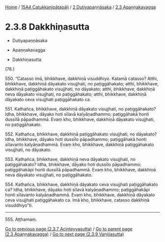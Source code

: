 
[Home](/) / [15A4 Catukkanipātapāḷi](../../../15A4.md) / [2 Dutiyapaṇṇāsaka](../../2.md) / [2.3 Apaṇṇakavagga](../2.3.md)

# 2.3.8 Dakkhiṇasutta

* Dutiyapaṇṇāsaka

* Apaṇṇakavagga

* Dakkhiṇasutta

(78.)

550\. “Catasso imā, bhikkhave, dakkhiṇā visuddhiyo. Katamā catasso? Atthi, bhikkhave, dakkhiṇā dāyakato visujjhati, no paṭiggāhakato; atthi, bhikkhave, dakkhiṇā paṭiggāhakato visujjhati, no dāyakato; atthi, bhikkhave, dakkhiṇā neva dāyakato visujjhati, no paṭiggāhakato; atthi, bhikkhave, dakkhiṇā dāyakato ceva visujjhati paṭiggāhakato ca.

551\. Kathañca, bhikkhave, dakkhiṇā dāyakato visujjhati, no paṭiggāhakato? Idha, bhikkhave, dāyako hoti sīlavā kalyāṇadhammo; paṭiggāhakā honti dussīlā pāpadhammā. Evaṃ kho, bhikkhave, dakkhiṇā dāyakato visujjhati, no paṭiggāhakato.

552\. Kathañca, bhikkhave, dakkhiṇā paṭiggāhakato visujjhati, no dāyakato? Idha, bhikkhave, dāyako hoti dussīlo pāpadhammo; paṭiggāhakā honti sīlavanto kalyāṇadhammā. Evaṃ kho, bhikkhave, dakkhiṇā paṭiggāhakato visujjhati, no dāyakato.

553\. Kathañca, bhikkhave, dakkhiṇā neva dāyakato visujjhati, no paṭiggāhakato? Idha, bhikkhave, dāyako hoti dussīlo pāpadhammo; paṭiggāhakāpi honti dussīlā pāpadhammā. Evaṃ kho, bhikkhave, dakkhiṇā neva dāyakato visujjhati, no paṭiggāhakato.

554\. Kathañca, bhikkhave, dakkhiṇā dāyakato ceva visujjhati paṭiggāhakato ca? Idha, bhikkhave, dāyako hoti sīlavā kalyāṇadhammo; paṭiggāhakāpi honti sīlavanto kalyāṇadhammā. Evaṃ kho, bhikkhave, dakkhiṇā dāyakato ceva visujjhati paṭiggāhakato ca. Imā kho, bhikkhave, catasso dakkhiṇā visuddhiyo”ti.

---

555\. Aṭṭhamaṃ.



[Go to previous page (2.3.7 Acinteyyasutta)](2.3.7.md) / [Go to parent page (2.3 Apaṇṇakavagga)](../2.3.md) / [Go to next page (2.3.9 Vaṇijjasutta)](2.3.9.md)


